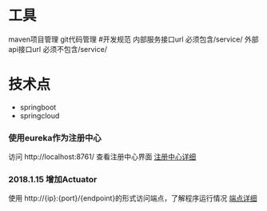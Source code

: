 
# 工具
maven项目管理  git代码管理
#开发规范
内部服务接口url 必须包含/service/
外部api接口url 必须不包含/service/
# 技术点
* springboot 
* springcloud
### 使用eureka作为注册中心
访问  http://localhost:8761/ 查看注册中心界面
[注册中心详细](notes/eureka.md)

### 2018.1.15 增加Actuator
使用  http://{ip}:{port}/{endpoint}的形式访问端点，了解程序运行情况
[端点详细](notes/actuator-endpoint.md)